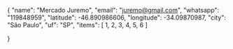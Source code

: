 {
"name": "Mercado Juremo",
"email": "juremo@gmail.com",
"whatsapp": "119848959",
"latitude": -46.890986606,
"longitude": -34.09870987,
"city": "São Paulo",
"uf": "SP",
"items": [
1,
2,
3,
4,
5,
6
]
  
}
